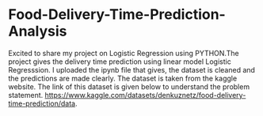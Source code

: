 # Food-Delivery-Time-Prediction-Analysis
Excited to share my project on Logistic Regression using PYTHON.The project gives the delivery time prediction using linear model Logistic Regresssion.
I uploaded the ipynb file that gives, the dataset is cleaned and the predictions are made clearly.
The dataset is taken from the kaggle website.
The link of this dataset is given below to understand the problem statement.
https://www.kaggle.com/datasets/denkuznetz/food-delivery-time-prediction/data.

